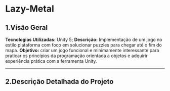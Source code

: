 # Lazy-Metal

## **1.Visão Geral**
**Tecnologias Utilizadas:** Unity 5;
**Descrição:** Implementação de um jogo no estilo plataforma com foco em solucionar puzzles para chegar até o fim do mapa.
**Objetivo:** criar um jogo funcional e minimamente interessante para praticar os princípios da programação orientada a objetos e adquirir experiência prática com a ferramenta Unity.

***

## **2.Descrição Detalhada do Projeto**

